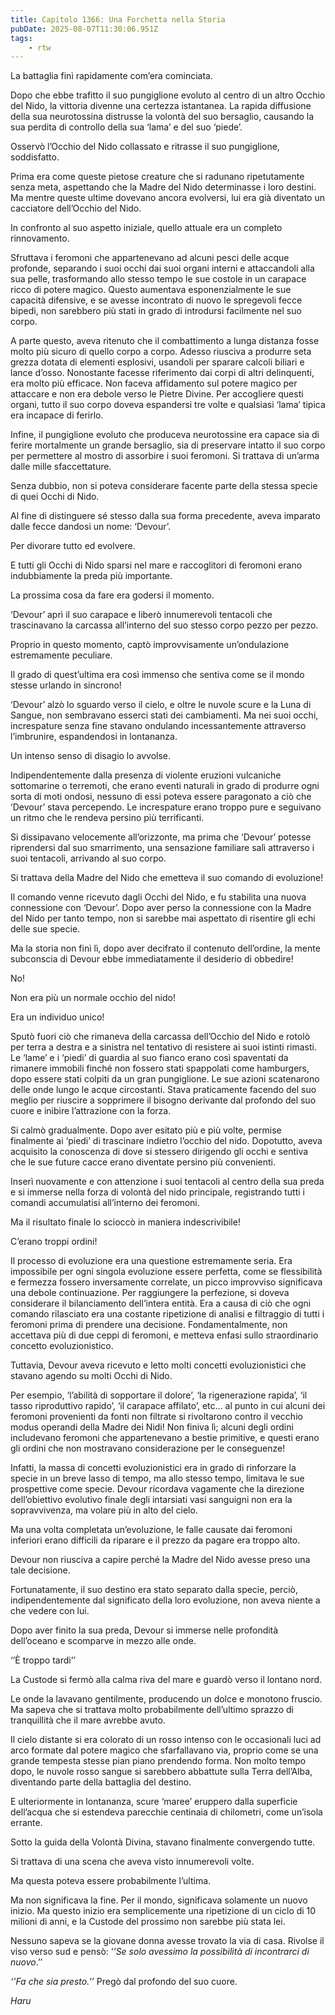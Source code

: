 ```yaml
---
title: Capitolo 1366: Una Forchetta nella Storia
pubDate: 2025-08-07T11:30:06.951Z
tags:
    - rtw
---
```



La battaglia finì rapidamente com’era cominciata.


Dopo che ebbe trafitto il suo pungiglione evoluto al centro di un altro Occhio del Nido, la vittoria divenne una certezza istantanea. La rapida diffusione della sua neurotossina distrusse la volontà del suo bersaglio, causando la sua perdita di controllo della sua ‘lama’ e del suo ‘piede’.


Osservò l’Occhio del Nido collassato e ritrasse il suo pungiglione, soddisfatto.


Prima era come queste pietose creature che si radunano ripetutamente senza meta, aspettando che la Madre del Nido determinasse i loro destini. Ma mentre queste ultime dovevano ancora evolversi, lui era già diventato un cacciatore dell’Occhio del Nido.


In confronto al suo aspetto iniziale, quello attuale era un completo rinnovamento.


Sfruttava i feromoni che appartenevano ad alcuni pesci delle acque profonde, separando i suoi occhi dai suoi organi interni e attaccandoli alla sua pelle, trasformando allo stesso tempo le sue costole in un carapace ricco di potere magico. Questo aumentava esponenzialmente le sue capacità difensive, e se avesse incontrato di nuovo le spregevoli fecce bipedi, non sarebbero più stati in grado di introdursi facilmente nel suo corpo.


A parte questo, aveva ritenuto che il combattimento a lunga distanza fosse molto più sicuro di quello corpo a corpo. Adesso riusciva a produrre seta grezza dotata di elementi esplosivi, usandoli per sparare calcoli biliari e lance d’osso. Nonostante facesse riferimento dai corpi di altri delinquenti, era molto più efficace. Non faceva affidamento sul potere magico per attaccare e non era debole verso le Pietre Divine. Per accogliere questi organi, tutto il suo corpo doveva espandersi tre volte e qualsiasi ‘lama’ tipica era incapace di ferirlo.


Infine, il pungiglione evoluto che produceva neurotossine era capace sia di ferire mortalmente un grande bersaglio, sia di preservare intatto il suo corpo per permettere al mostro di assorbire i suoi feromoni. Si trattava di un’arma dalle mille sfaccettature.


Senza dubbio, non si poteva considerare facente parte della stessa specie di quei Occhi di Nido.


Al fine di distinguere sé stesso dalla sua forma precedente, aveva imparato dalle fecce dandosi un nome: ‘Devour’.


Per divorare tutto ed evolvere.


E tutti gli Occhi di Nido sparsi nel mare e raccoglitori di feromoni erano indubbiamente la preda più importante.


La prossima cosa da fare era godersi il momento.


‘Devour’ aprì il suo carapace e liberò innumerevoli tentacoli che trascinavano la carcassa all’interno del suo stesso corpo pezzo per pezzo.


Proprio in questo momento, captò improvvisamente un’ondulazione estremamente peculiare.


Il grado di quest’ultima era così immenso che sentiva come se il mondo stesse urlando in sincrono!


‘Devour’ alzò lo sguardo verso il cielo, e oltre le nuvole scure e la Luna di Sangue, non sembravano esserci stati dei cambiamenti. Ma nei suoi occhi, increspature senza fine stavano ondulando incessantemente attraverso l’imbrunire, espandendosi in lontananza.


Un intenso senso di disagio lo avvolse.


Indipendentemente dalla presenza di violente eruzioni vulcaniche sottomarine o terremoti, che erano eventi naturali in grado di produrre ogni sorta di moti ondosi, nessuno di essi poteva essere paragonato a ciò che ‘Devour’ stava percependo. Le increspature erano troppo pure e seguivano un ritmo che le rendeva persino più terrificanti.


Si dissipavano velocemente all’orizzonte, ma prima che ‘Devour’ potesse riprendersi dal suo smarrimento, una sensazione familiare salì attraverso i suoi tentacoli, arrivando al suo corpo.


Si trattava della Madre del Nido che emetteva il suo comando di evoluzione!


Il comando venne ricevuto dagli Occhi del Nido, e fu stabilita una nuova connessione con ‘Devour’. Dopo aver perso la connessione con la Madre del Nido per tanto tempo, non si sarebbe mai aspettato di risentire gli echi delle sue specie.


Ma la storia non finì lì, dopo aver decifrato il contenuto dell’ordine, la mente subconscia di Devour ebbe immediatamente il desiderio di obbedire!


No!


Non era più un normale occhio del nido!


Era un individuo unico!


Sputò fuori ciò che rimaneva della carcassa dell’Occhio del Nido e rotolò per terra a destra e a sinistra nel tentativo di resistere ai suoi istinti rimasti. Le ‘lame’ e i ‘piedi’ di guardia al suo fianco erano così spaventati da rimanere immobili finché non fossero stati spappolati come hamburgers, dopo essere stati colpiti da un gran pungiglione. Le sue azioni scatenarono delle onde lungo le acque circostanti. Stava praticamente facendo del suo meglio per riuscire a sopprimere il bisogno derivante dal profondo del suo cuore e inibire l’attrazione con la forza.


Si calmò gradualmente. Dopo aver esitato più e più volte, permise finalmente ai ‘piedi’ di trascinare indietro l’occhio del nido. Dopotutto, aveva acquisito la conoscenza di dove si stessero dirigendo gli occhi e sentiva che le sue future cacce erano diventate persino più convenienti.


Inserì nuovamente e con attenzione i suoi tentacoli al centro della sua preda e si immerse nella forza di volontà del nido principale, registrando tutti i comandi accumulatisi all’interno dei feromoni.


Ma il risultato finale lo scioccò in maniera indescrivibile!


C’erano troppi ordini!


Il processo di evoluzione era una questione estremamente seria. Era impossibile per ogni singola evoluzione essere perfetta, come se flessibilità e fermezza fossero inversamente correlate, un picco improvviso significava una debole continuazione. Per raggiungere la perfezione, si doveva considerare il bilanciamento dell’intera entità. Era a causa di ciò che ogni comando rilasciato era una costante ripetizione di analisi e filtraggio di tutti i feromoni prima di prendere una decisione. Fondamentalmente, non accettava più di due ceppi di feromoni, e metteva enfasi sullo straordinario concetto evoluzionistico.


Tuttavia, Devour aveva ricevuto e letto molti concetti evoluzionistici che stavano agendo su molti Occhi di Nido.


Per esempio, ‘l’abilità di sopportare il dolore’, ‘la rigenerazione rapida’, ‘il tasso riproduttivo rapido’, ‘il carapace affilato’, etc… al punto in cui alcuni dei feromoni provenienti da fonti non filtrate si rivoltarono contro il vecchio modus operandi della Madre dei Nidi! Non finiva lì; alcuni degli ordini includevano feromoni che appartenevano a bestie primitive, e questi erano gli ordini che non mostravano considerazione per le conseguenze!


Infatti, la massa di concetti evoluzionistici era in grado di rinforzare la specie in un breve lasso di tempo, ma allo stesso tempo, limitava le sue prospettive come specie. Devour ricordava vagamente che la direzione dell’obiettivo evolutivo finale degli intarsiati vasi sanguigni non era la sopravvivenza, ma volare più in alto del cielo.


Ma una volta completata un’evoluzione, le falle causate dai feromoni inferiori erano difficili da riparare e il prezzo da pagare era troppo alto.


Devour non riusciva a capire perché la Madre del Nido avesse preso una tale decisione.


Fortunatamente, il suo destino era stato separato dalla specie, perciò, indipendentemente dal significato della loro evoluzione, non aveva niente a che vedere con lui.


Dopo aver finito la sua preda, Devour si immerse nelle profondità dell’oceano e scomparve in mezzo alle onde.


‘’È troppo tardi’’


La Custode si fermò alla calma riva del mare e guardò verso il lontano nord.


Le onde la lavavano gentilmente, producendo un dolce e monotono fruscio. Ma sapeva che si trattava molto probabilmente dell’ultimo sprazzo di tranquillità che il mare avrebbe avuto.


Il cielo distante si era colorato di un rosso intenso con le occasionali luci ad arco formate dal potere magico che sfarfallavano via, proprio come se una grande tempesta stesse pian piano prendendo forma. Non molto tempo dopo, le nuvole rosso sangue si sarebbero abbattute sulla Terra dell’Alba, diventando parte della battaglia del destino.


E ulteriormente in lontananza, scure ‘maree’ eruppero dalla superficie dell’acqua che si estendeva parecchie centinaia di chilometri, come un’isola errante.


Sotto la guida della Volontà Divina, stavano finalmente convergendo tutte.


Si trattava di una scena che aveva visto innumerevoli volte.


Ma questa poteva essere probabilmente l’ultima.


Ma non significava la fine. Per il mondo, significava solamente un nuovo inizio. Ma questo inizio era semplicemente una ripetizione di un ciclo di 10 milioni di anni, e la Custode del prossimo non sarebbe più stata lei.


Nessuno sapeva se la giovane donna avesse trovato la via di casa. Rivolse il viso verso sud e pensò: ‘<em>’Se solo avessimo la possibilità di incontrarci di nuovo</em>.’’


<em>‘’Fa che sia presto.’’ </em>Pregò dal profondo del suo cuore.


<em>Haru</em>
                                


                                



